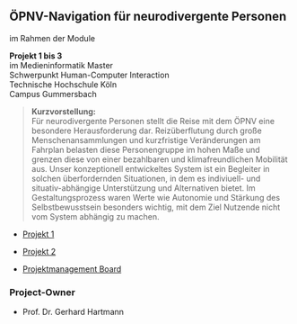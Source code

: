 ## ÖPNV-Navigation für neurodivergente Personen

im Rahmen der Module

**Projekt 1 bis 3** \
im Medieninformatik Master \
Schwerpunkt Human-Computer Interaction \
Technische Hochschule Köln \
Campus Gummersbach

> **Kurzvorstellung:** \
> Für neurodivergente Personen stellt die Reise mit dem ÖPNV eine besondere Herausforderung dar. Reizüberflutung durch große Menschenansammlungen und kurzfristige Veränderungen am Fahrplan belasten diese Personengruppe im hohen Maße und grenzen diese von einer bezahlbaren und klimafreundlichen Mobilität aus. Unser konzeptionell entwickeltes System ist ein Begleiter in solchen überfordernden Situationen, in dem es indiviuell- und situativ-abhängige Unterstützung und Alternativen bietet. Im Gestaltungsprozess waren Werte wie Autonomie und Stärkung des Selbstbewusstsein besonders wichtig, mit dem Ziel Nutzende nicht vom System abhängig zu machen.

- [Projekt 1](https://github.com/neuro-inclusive-transit/vision-concept)
- [Projekt 2](https://github.com/neuro-inclusive-transit/development)

- [Projektmanagement Board](https://github.com/orgs/neuro-inclusive-transit/projects/1)

### Project-Owner

- Prof. Dr. Gerhard Hartmann
